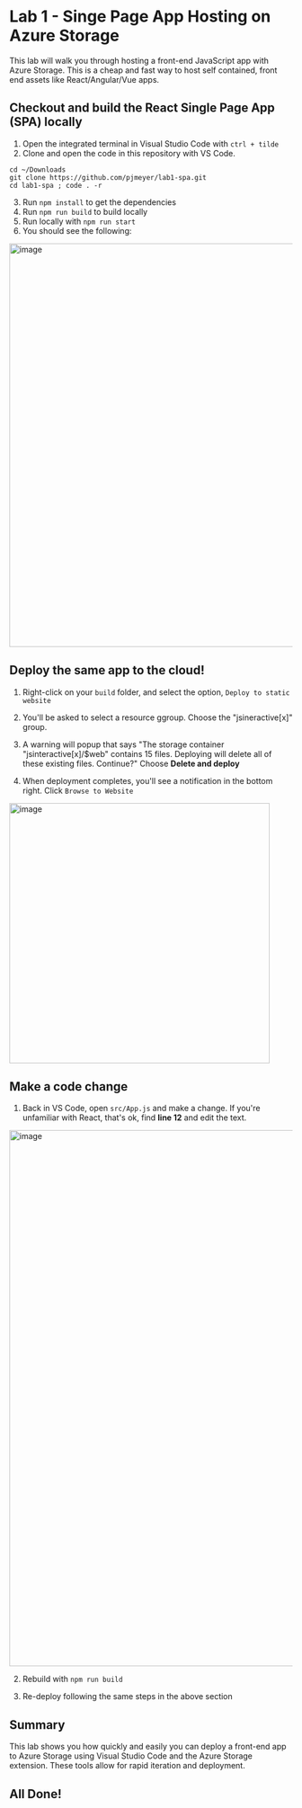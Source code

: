 # Lab 1 - Singe Page App Hosting on Azure Storage

This lab will walk you through hosting a front-end JavaScript app with Azure Storage. 
This is a cheap and fast way to host self contained, front end assets like React/Angular/Vue apps.

## Checkout and build the React Single Page App (SPA) locally
1. Open the integrated terminal in Visual Studio Code with `ctrl + tilde`
2. Clone and open the code in this repository with VS Code.

```
cd ~/Downloads
git clone https://github.com/pjmeyer/lab1-spa.git
cd lab1-spa ; code . -r
```

3. Run `npm install` to get the dependencies
4. Run `npm run build` to build locally
5. Run locally with `npm run start`
6. You should see the following:
<img width="718" alt="image" src="https://user-images.githubusercontent.com/820883/46748497-90a1fb80-cc68-11e8-9de3-f60029f7866a.png">


## Deploy the same app to the cloud!

1. Right-click on your `build` folder, and select the option, `Deploy to static website`


3. You'll be asked to select a resource ggroup. Choose the "jsineractive[x]" group.

4. A warning will popup that says "The storage container "jsinteractive[x]/$web" contains 15 files. Deploying will delete all of these existing files.  Continue?" Choose **Delete and deploy**

5. When deployment completes, you'll see a notification in the bottom right. Click `Browse to Website`

<img width="463" alt="image" src="https://user-images.githubusercontent.com/820883/46750293-7a963a00-cc6c-11e8-9181-1698e114e7c7.png">


## Make a code change
1. Back in VS Code, open `src/App.js` and make a change. If you're unfamiliar with React, that's ok, find **line 12** and edit the text.
<img width="954" alt="image" src="https://user-images.githubusercontent.com/820883/46750203-4d498c00-cc6c-11e8-9ae2-efa9cb371a44.png">

2. Rebuild with `npm run build`

3. Re-deploy following the same steps in the above section

## Summary
This lab shows you how quickly and easily you can deploy a front-end app to Azure Storage using Visual Studio Code and the Azure Storage extension. These tools allow for rapid iteration and deployment.

## All Done!

